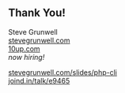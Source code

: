 ## Thank You!

Steve Grunwell<br>
[stevegrunwell.com](https://stevegrunwell.com)<br>
[10up.com](http://10up.com)<br>
*now hiring!*

[stevegrunwell.com/slides/php-cli](https://stevegrunwell.com/slides/php-cli)<br>
[joind.in/talk/e9465](https://joind.in/talk/e9465)